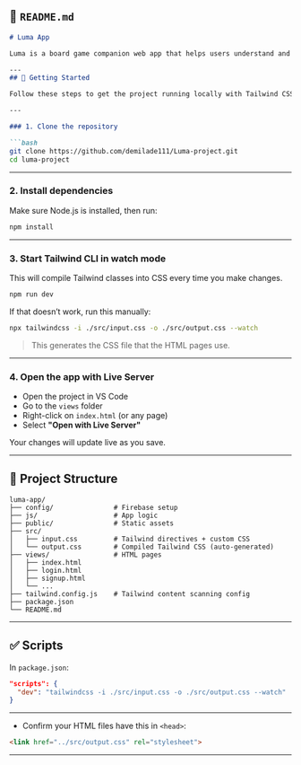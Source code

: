 

## 📘 `README.md`

````markdown
# Luma App

Luma is a board game companion web app that helps users understand and play games better through interactive tutorials, smart rule-books, community features, and accessibility tools.

---
## 🚀 Getting Started

Follow these steps to get the project running locally with Tailwind CSS and Live Server.

---

### 1. Clone the repository

```bash
git clone https://github.com/demilade111/Luma-project.git
cd luma-project
````

---

### 2. Install dependencies

Make sure Node.js is installed, then run:

```bash
npm install
```

---

### 3. Start Tailwind CLI in watch mode

This will compile Tailwind classes into CSS every time you make changes.

```bash
npm run dev
```

If that doesn’t work, run this manually:

```bash
npx tailwindcss -i ./src/input.css -o ./src/output.css --watch
```

> This generates the CSS file that the HTML pages use.

---

### 4. Open the app with Live Server

* Open the project in VS Code
* Go to the `views` folder
* Right-click on `index.html` (or any page)
* Select **"Open with Live Server"**

Your changes will update live as you save.

---

## 📁 Project Structure

```
luma-app/
├── config/               # Firebase setup
├── js/                   # App logic 
├── public/               # Static assets
├── src/
│   ├── input.css         # Tailwind directives + custom CSS
│   └── output.css        # Compiled Tailwind CSS (auto-generated)
├── views/                # HTML pages
│   ├── index.html
│   ├── login.html
│   ├── signup.html
│   └── ...
├── tailwind.config.js    # Tailwind content scanning config
├── package.json
└── README.md
```

---

## ✅ Scripts

In `package.json`:

```json
"scripts": {
  "dev": "tailwindcss -i ./src/input.css -o ./src/output.css --watch"
}
```

---

* Confirm your HTML files have this in `<head>`:

```html
<link href="../src/output.css" rel="stylesheet">
```

---


